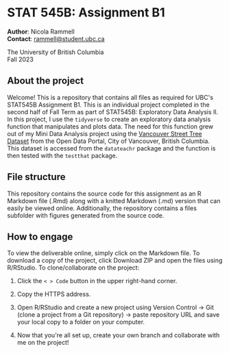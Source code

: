 # STAT 545B: Assignment B1

**Author**: Nicola Rammell\
**Contact**: rammell@student.ubc.ca

The University of British Columbia\
Fall 2023

## About the project

Welcome! This is a repository that contains all files as required for UBC's STAT545B Assignment B1. This is an individual project completed in the second half of Fall Term as part of STAT545B: Exploratory Data Analysis II. In this project, I use the `tidyverse` to create an exploratory data analysis function that manipulates and plots data. The need for this function grew out of my Mini Data Analysis project using the [Vancouver Street Tree Dataset](https://opendata.vancouver.ca/explore/dataset/street-trees/information/?disjunctive.species_name&disjunctive.common_name&disjunctive.on_street&disjunctive.neighbourhood_name) from the Open Data Portal, City of Vancouver, British Columbia. This dataset is accessed from the `datateachr` package and the function is then tested with the `testthat` package.

## File structure

This repository contains the source code for this assignment as an R Markdown file (.Rmd) along with a knitted Markdown (.md) version that can easily be viewed online. Additionally, the repository contains a files subfolder with figures generated from the source code.

## How to engage

To view the deliverable online, simply click on the Markdown file. To download a copy of the project, click Download ZIP and open the files using R/RStudio. To clone/collaborate on the project:

1.  Click the `< > Code` button in the upper right-hand corner.

2.  Copy the HTTPS address.

3.  Open R/RStudio and create a new project using Version Control -\> Git (clone a project from a Git repository) -\> paste repository URL and save your local copy to a folder on your computer.

4.  Now that you're all set up, create your own branch and collaborate with me on the project!
